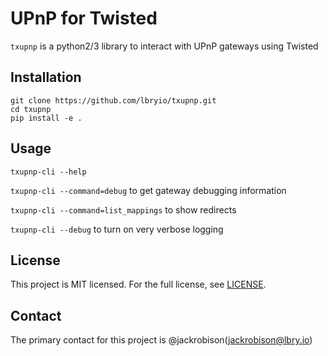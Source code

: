 # UPnP for Twisted

`txupnp` is a python2/3 library to interact with UPnP gateways using Twisted

## Installation

```
git clone https://github.com/lbryio/txupnp.git
cd txupnp
pip install -e .
```

## Usage

`txupnp-cli --help`

`txupnp-cli --command=debug` to get gateway debugging information

`txupnp-cli --command=list_mappings` to show redirects

`txupnp-cli --debug` to turn on very verbose logging


## License

This project is MIT licensed. For the full license, see [LICENSE](LICENSE).

## Contact

The primary contact for this project is @jackrobison(jackrobison@lbry.io)
